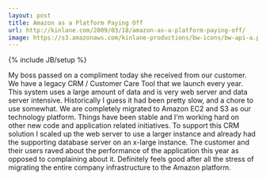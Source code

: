 ```yaml
---
layout: post
title: Amazon as a Platform Paying Off
url: http://kinlane.com/2009/03/18/amazon-as-a-platform-paying-off/
image: https://s3.amazonaws.com/kinlane-productions/bw-icons/bw-api-a.png
---
```

{% include JB/setup %}
My boss passed on a compliment today she received from our customer. We have a legacy CRM / Customer Care Tool that we launch every year. This system uses a large amount of data and is very web server and data server intensive.
Historically I guess it had been pretty slow, and a chore to use somewhat. 
We are completely migrated to Amazon EC2 and S3 as our technology platform. Things have been stable and I'm working hard on other new code and application related initiatives. 
To support this CRM solution I scaled up the web server to use a larger instance and already had the supporting database server on an x-large instance. 
The customer and their users raved about the performance of the application this year as opposed to complaining about it.
Definitely feels good after all the stress of migrating the entire company infrastructure to the Amazon platform.